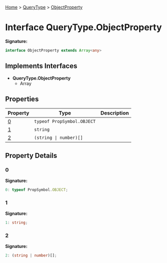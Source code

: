 [Home](../../../index.md) &gt; [QueryType](../../querytype.md) &gt; [ObjectProperty](./objectproperty.md)

# Interface QueryType.ObjectProperty


<b>Signature:</b>

```typescript
interface ObjectProperty extends Array<any> 
```

## Implements Interfaces

- <b>QueryType.ObjectProperty</b>
    - Array

## Properties

|  Property | Type | Description |
|  --- | --- | --- |
|  [0](./objectproperty.md#0-property) | `typeof PropSymbol.OBJECT` |  |
|  [1](./objectproperty.md#1-property) | `string` |  |
|  [2](./objectproperty.md#2-property) | `(string \| number)[]` |  |

## Property Details

<a id="0-property"></a>

### 0

<b>Signature:</b>

```typescript
0: typeof PropSymbol.OBJECT;
```

<a id="1-property"></a>

### 1

<b>Signature:</b>

```typescript
1: string;
```

<a id="2-property"></a>

### 2

<b>Signature:</b>

```typescript
2: (string | number)[];
```
